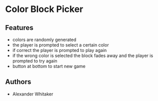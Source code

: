 # Color Block Picker

## Features
- colors are randomly generated
- the player is prompted to select a certain color
- if correct the player is prompted to play again
- if the wrong color is selected the block fades away and the player is prompted to try again
- button at bottom to start new game

## Authors
- Alexander Whitaker
